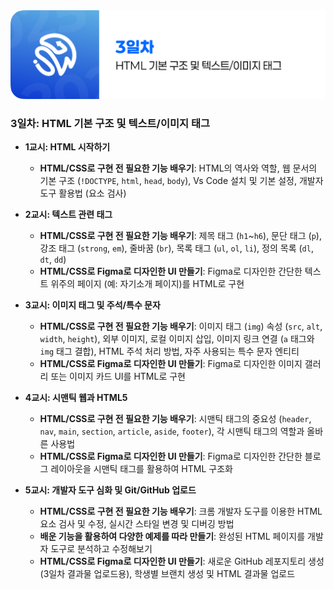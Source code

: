 <img src="./header.png" />

### 3일차: HTML 기본 구조 및 텍스트/이미지 태그

- **1교시: HTML 시작하기**

  - **HTML/CSS로 구현 전 필요한 기능 배우기**: HTML의 역사와 역할, 웹 문서의 기본 구조 (`!DOCTYPE`, `html`, `head`, `body`), Vs Code 설치 및 기본 설정, 개발자 도구 활용법 (요소 검사)

- **2교시: 텍스트 관련 태그**

  - **HTML/CSS로 구현 전 필요한 기능 배우기**: 제목 태그 (`h1`~`h6`), 문단 태그 (`p`), 강조 태그 (`strong`, `em`), 줄바꿈 (`br`), 목록 태그 (`ul`, `ol`, `li`), 정의 목록 (`dl`, `dt`, `dd`)
  - **HTML/CSS로 Figma로 디자인한 UI 만들기**: Figma로 디자인한 간단한 텍스트 위주의 페이지 (예: 자기소개 페이지)를 HTML로 구현

- **3교시: 이미지 태그 및 주석/특수 문자**

  - **HTML/CSS로 구현 전 필요한 기능 배우기**: 이미지 태그 (`img`) 속성 (`src`, `alt`, `width`, `height`), 외부 이미지, 로컬 이미지 삽입, 이미지 링크 연결 (`a` 태그와 `img` 태그 결합), HTML 주석 처리 방법, 자주 사용되는 특수 문자 엔티티
  - **HTML/CSS로 Figma로 디자인한 UI 만들기**: Figma로 디자인한 이미지 갤러리 또는 이미지 카드 UI를 HTML로 구현

- **4교시: 시맨틱 웹과 HTML5**

  - **HTML/CSS로 구현 전 필요한 기능 배우기**: 시맨틱 태그의 중요성 (`header`, `nav`, `main`, `section`, `article`, `aside`, `footer`), 각 시맨틱 태그의 역할과 올바른 사용법
  - **HTML/CSS로 Figma로 디자인한 UI 만들기**: Figma로 디자인한 간단한 블로그 레이아웃을 시맨틱 태그를 활용하여 HTML 구조화

- **5교시: 개발자 도구 심화 및 Git/GitHub 업로드**
  - **HTML/CSS로 구현 전 필요한 기능 배우기**: 크롬 개발자 도구를 이용한 HTML 요소 검사 및 수정, 실시간 스타일 변경 및 디버깅 방법
  - **배운 기능을 활용하여 다양한 예제를 따라 만들기**: 완성된 HTML 페이지를 개발자 도구로 분석하고 수정해보기
  - **HTML/CSS로 Figma로 디자인한 UI 만들기**: 새로운 GitHub 레포지토리 생성 (3일차 결과물 업로드용), 학생별 브랜치 생성 및 HTML 결과물 업로드
